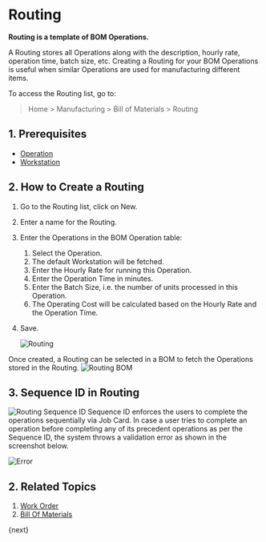 <!-- add-breadcrumbs -->
# Routing

**Routing is a template of BOM Operations.**

A Routing stores all Operations along with the description, hourly rate, operation time, batch size, etc. Creating a Routing for your BOM Operations is useful when similar Operations are used for manufacturing different items.

To access the Routing list, go to:
> Home > Manufacturing > Bill of Materials > Routing

## 1. Prerequisites
* [Operation](/docs/v13/user/manual/en/manufacturing/operation)
* [Workstation](/docs/v13/user/manual/en/manufacturing/workstation)

## 2. How to Create a Routing
1. Go to the Routing list, click on New.
1. Enter a name for the Routing.
1. Enter the Operations in the BOM Operation table:
    1. Select the Operation.
    1. The default Workstation will be fetched.
    1. Enter the Hourly Rate for running this Operation.
    1. Enter the Operation Time in minutes.
    1. Enter the Batch Size, i.e. the number of units processed in this Operation.
    1. The Operating Cost will be calculated based on the Hourly Rate and the Operation Time.
1. Save.

    ![Routing](/docs/v13/assets/img/manufacturing/routing.png)

Once created, a Routing can be selected in a BOM to fetch the Operations stored in the Routing.
![Routing BOM](/docs/v13/assets/img/manufacturing/routing-bom.png)

## 3. Sequence ID in Routing
![Routing Sequence ID](/docs/v13/assets/img/manufacturing/sequence-id-routing.png)
Sequence ID enforces the users to complete the operations sequentially via Job Card. In case a user tries to complete an operation before completing any of its precedent operations as per the Sequence ID, the system throws a validation error as shown in the screenshot below.

![Error](/docs/v13/assets/img/manufacturing/sequence-id-error.png)

## 2. Related Topics
1. [Work Order](/docs/v13/user/manual/en/manufacturing/work-order)
1. [Bill Of Materials](/docs/v13/user/manual/en/manufacturing/bill-of-materials)

{next}